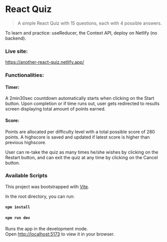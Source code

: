 # React Quiz

> A simple React Quiz with 15 questions, each with 4 possible answers.

To learn and practice: useReducer, the Context API, deploy on Netlify (no
backend).

### Live site:

https://another-react-quiz.netlify.app/

### Functionalities:

#### Timer:

A 2min30sec countdown automatically starts when clicking on the Start button.
Upon completion or if time runs out, user gets redirected to results screen
displaying total amount of points earned.

#### Score:

Points are allocated per difficulty level with a total possible score of 280
points. A highscore is saved and updated if latest score is higher than previous
highscore.

User can re-take the quiz as many times he/she wishes by clicking on the Restart
button, and can exit the quiz at any time by clicking on the Cancel button.

### Available Scripts

This project was bootstrapped with [Vite](https://vitejs.dev/).

In the root directory, you can run:

#### `npm install`

#### `npm run dev`

Runs the app in the development mode.\
Open [http://localhost:5173](http://localhost:5173) to view it in your browser.
